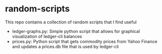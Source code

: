 # random-scripts
This repo contains a collection of random scripts that I find useful

* ledger-graphs.py: Simple python script that allows for graphical visualization of ledger-cli balances
* prices.py: Python script that gets commodity prices from Yahoo Finance and updates a prices.db file that is used by ledger-cli
